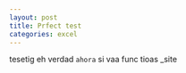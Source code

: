 ```yaml
---
layout: post
title: Prfect test
categories: excel
---
```

tesetig eh verdad `ahora` si vaa func tioas _site

